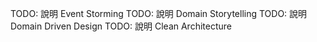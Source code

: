 TODO: 說明 Event Storming
TODO: 說明 Domain Storytelling
TODO: 說明 Domain Driven Design
TODO: 說明 Clean Architecture
